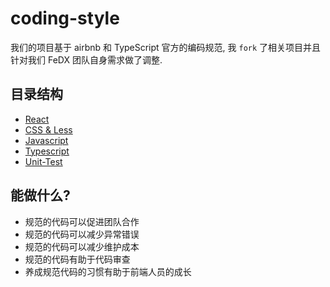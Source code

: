 # coding-style

我们的项目基于 airbnb 和 TypeScript 官方的编码规范, 我 `fork` 了相关项目并且针对我们 FeDX 团队自身需求做了调整.

## 目录结构

- [React](docs/React.md)
- [CSS & Less](docs/CSS.md)
- [Javascript](docs/Javascript.md)
- [Typescript](docs/Typescript.md)
- [Unit-Test](docs/Unit-Test.md)

## 能做什么?

- 规范的代码可以促进团队合作
- 规范的代码可以减少异常错误
- 规范的代码可以减少维护成本
- 规范的代码有助于代码审查
- 养成规范代码的习惯有助于前端人员的成长
